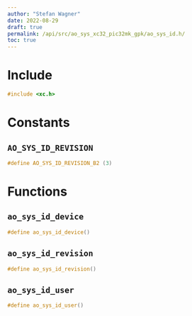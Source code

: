 ```yaml
---
author: "Stefan Wagner"
date: 2022-08-29
draft: true
permalink: /api/src/ao_sys_xc32_pic32mk_gpk/ao_sys_id.h/
toc: true
---
```


# Include

```c
#include <xc.h>
```

# Constants

## `AO_SYS_ID_REVISION`

```c
#define AO_SYS_ID_REVISION_B2 (3)
```

# Functions

## `ao_sys_id_device`

```c
#define ao_sys_id_device()
```

## `ao_sys_id_revision`

```c
#define ao_sys_id_revision()
```

## `ao_sys_id_user`

```c
#define ao_sys_id_user()
```
